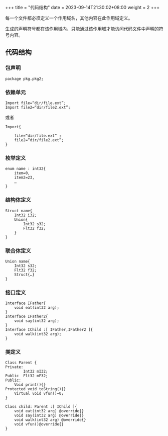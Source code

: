 +++
title = "代码结构"
date = 2023-09-14T21:30:02+08:00
weight = 2
+++

每一个文件都必须定义一个作用域名，其他内容在此作用域定义。

生成的声明符号都在该作用域内，只能通过该作用域才能访问代码文件中声明的符号内容。
## 代码结构

### 包声明

	package pkg.pkg2;
### 依赖单元

	Import file=“dir/file.ext”;
    Import file2=“dir/file2.ext”;

或者

	Import{

		file=“dir/file.ext” ;
		file2=“dir/file2.ext”;
	}



### 枚举定义

	enum name : int32{
        item=0,
        item2=23,
        …
	}

### 结构体定义

	Struct name{
		Int32 i32;
		Union{
			Int32 s32;
			Flt32 f32;
        }
	}

### 联合体定义

	Union name{
		Int32 s32;
		Flt32 f32;
		Struct{…}
	}

### 接口定义

	Interface IFather{
	    void eat(int32 arg);
    }
    Interface IFather2{
	    void say(int32 arg);
    }
    Interface IChild :[ IFather,IFather2 ]{
	    void walk(int32 arg);
    }

### 类定义

    Class Parent {
    Private:
            Int32 mI32;
    Public	Flt32 mF32;
    Public:
        Void print(){}
    Protected void toString(){}
        Virtual void vfun()=0;
    }

    Class child: Parent :[ IChild ]{
        void eat(int32 arg) @override{}
        void say(int32 arg) @override{}
        void walk(int32 arg) @override{}
        void vfun()@override{}
    }